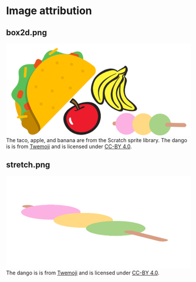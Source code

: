 # Image attribution

## box2d.png
![](box2d.png)
The taco, apple, and banana are from the Scratch sprite library. The dango is is from [Twemoji](https://twemoji.twitter.com/) and is licensed under [CC-BY 4.0](https://creativecommons.org/licenses/by/4.0/).

## stretch.png
![](stretch.png)
The dango is is from [Twemoji](https://twemoji.twitter.com/) and is licensed under [CC-BY 4.0](https://creativecommons.org/licenses/by/4.0/).
